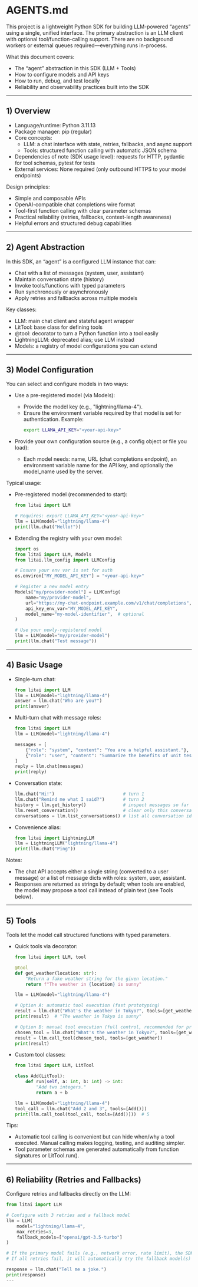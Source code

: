 # AGENTS.md

This project is a lightweight Python SDK for building LLM-powered “agents” using a single, unified interface.
The primary abstraction is an LLM client with optional tool/function-calling support. There are no background
workers or external queues required—everything runs in-process.

What this document covers:
- The “agent” abstraction in this SDK (LLM + Tools)
- How to configure models and API keys
- How to run, debug, and test locally
- Reliability and observability practices built into the SDK

---

## 1) Overview

- Language/runtime: Python 3.11.13
- Package manager: pip (regular)
- Core concepts:
  - LLM: a chat interface with state, retries, fallbacks, and async support
  - Tools: structured function calling with automatic JSON schema
- Dependencies of note (SDK usage level): requests for HTTP, pydantic for tool schemas, pytest for tests
- External services: None required (only outbound HTTPS to your model endpoints)

Design principles:
- Simple and composable APIs
- OpenAI-compatible chat completions wire format
- Tool-first function calling with clear parameter schemas
- Practical reliability (retries, fallbacks, context-length awareness)
- Helpful errors and structured debug capabilities

---

## 2) Agent Abstraction

In this SDK, an “agent” is a configured LLM instance that can:
- Chat with a list of messages (system, user, assistant)
- Maintain conversation state (history)
- Invoke tools/functions with typed parameters
- Run synchronously or asynchronously
- Apply retries and fallbacks across multiple models

Key classes:
- LLM: main chat client and stateful agent wrapper
- LitTool: base class for defining tools
- @tool: decorator to turn a Python function into a tool easily
- LightningLLM: deprecated alias; use LLM instead
- Models: a registry of model configurations you can extend

---

## 3) Model Configuration

You can select and configure models in two ways:

- Use a pre-registered model (via Models):
  - Provide the model key (e.g., "lightning/llama-4").
  - Ensure the environment variable required by that model is set for authentication.
    Example:
    ```bash
    export LLAMA_API_KEY="<your-api-key>"
    ```

- Provide your own configuration source (e.g., a config object or file you load):
  - Each model needs: name, URL (chat completions endpoint), an environment variable name for the API key, and optionally the model_name used by the server.

Typical usage:

- Pre-registered model (recommended to start):
  ```python
  from litai import LLM

  # Requires: export LLAMA_API_KEY="<your-api-key>"
  llm = LLM(model="lightning/llama-4")
  print(llm.chat("Hello!"))
  ```

- Extending the registry with your own model:
  ```python
  import os
  from litai import LLM, Models
  from litai.llm_config import LLMConfig

  # Ensure your env var is set for auth
  os.environ["MY_MODEL_API_KEY"] = "<your-api-key>"

  # Register a new model entry
  Models["my/provider-model"] = LLMConfig(
      name="my/provider-model",
      url="https://my-chat-endpoint.example.com/v1/chat/completions",
      api_key_env_var="MY_MODEL_API_KEY",
      model_name="my-model-identifier",  # optional
  )

  # Use your newly-registered model
  llm = LLM(model="my/provider-model")
  print(llm.chat("Test message"))
  ```

---

## 4) Basic Usage

- Single-turn chat:
  ```python
  from litai import LLM
  llm = LLM(model="lightning/llama-4")
  answer = llm.chat("Who are you?")
  print(answer)
  ```

- Multi-turn chat with message roles:
  ```python
  from litai import LLM
  llm = LLM(model="lightning/llama-4")

  messages = [
      {"role": "system", "content": "You are a helpful assistant."},
      {"role": "user", "content": "Summarize the benefits of unit tests."},
  ]
  reply = llm.chat(messages)
  print(reply)
  ```

- Conversation state:
  ```python
  llm.chat("Hi!")                          # turn 1
  llm.chat("Remind me what I said?")       # turn 2
  history = llm.get_history()              # inspect messages so far
  llm.reset_conversation()                 # clear only this conversation
  conversations = llm.list_conversations() # list all conversation ids
  ```

- Convenience alias:
  ```python
  from litai import LightningLLM
  llm = LightningLLM("lightning/llama-4")
  print(llm.chat("Ping"))
  ```

Notes:
- The chat API accepts either a single string (converted to a user message) or a list of message dicts with roles: system, user, assistant.
- Responses are returned as strings by default; when tools are enabled, the model may propose a tool call instead of plain text (see Tools below).

---

## 5) Tools

Tools let the model call structured functions with typed parameters.

- Quick tools via decorator:
  ```python
  from litai import LLM, tool

  @tool
  def get_weather(location: str):
      "Return a fake weather string for the given location."
      return f"The weather in {location} is sunny"

  llm = LLM(model="lightning/llama-4")

  # Option A: automatic tool execution (fast prototyping)
  result = llm.chat("What's the weather in Tokyo?", tools=[get_weather], auto_call_tools=True)
  print(result)  # "The weather in Tokyo is sunny"

  # Option B: manual tool execution (full control, recommended for production)
  chosen_tool = llm.chat("What's the weather in Tokyo?", tools=[get_weather])
  result = llm.call_tool(chosen_tool, tools=[get_weather])
  print(result)
  ```

- Custom tool classes:
  ```python
  from litai import LLM, LitTool

  class Add(LitTool):
      def run(self, a: int, b: int) -> int:
          "Add two integers."
          return a + b

  llm = LLM(model="lightning/llama-4")
  tool_call = llm.chat("Add 2 and 3", tools=[Add()])
  print(llm.call_tool(tool_call, tools=[Add()]))  # 5
  ```

Tips:
- Automatic tool calling is convenient but can hide when/why a tool executed. Manual calling makes logging, testing, and auditing simpler.
- Tool parameter schemas are generated automatically from function signatures or LitTool.run().

---

## 6) Reliability (Retries and Fallbacks)

Configure retries and fallbacks directly on the LLM:

```python
from litai import LLM

# Configure with 3 retries and a fallback model
llm = LLM(
    model="lightning/llama-4",
    max_retries=3,
    fallback_models=["openai/gpt-3.5-turbo"]
)

# If the primary model fails (e.g., network error, rate limit), the SDK will retry up to 3 times.
# If all retries fail, it will automatically try the fallback model(s) in order.

response = llm.chat("Tell me a joke.")
print(response)
---